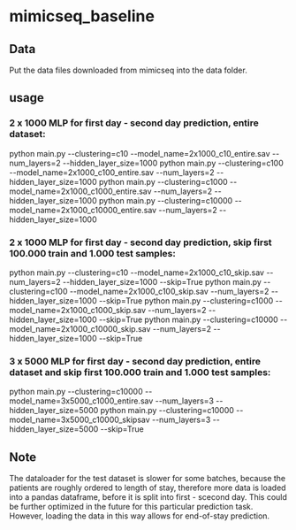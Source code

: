 # mimicseq_baseline

##  Data
Put the data files downloaded from mimicseq into the data folder.

## usage
###  2 x 1000 MLP for first day - second day prediction, entire dataset:
python main.py --clustering=c10 --model_name=2x1000_c10_entire.sav --num_layers=2 --hidden_layer_size=1000
python main.py --clustering=c100 --model_name=2x1000_c100_entire.sav --num_layers=2 --hidden_layer_size=1000
python main.py --clustering=c1000 --model_name=2x1000_c1000_entire.sav --num_layers=2 --hidden_layer_size=1000
python main.py --clustering=c10000 --model_name=2x1000_c10000_entire.sav --num_layers=2 --hidden_layer_size=1000

###  2 x 1000 MLP for first day - second day prediction, skip first 100.000 train and 1.000 test samples:
python main.py --clustering=c10 --model_name=2x1000_c10_skip.sav --num_layers=2 --hidden_layer_size=1000 --skip=True
python main.py --clustering=c100 --model_name=2x1000_c100_skip.sav --num_layers=2 --hidden_layer_size=1000 --skip=True
python main.py --clustering=c1000 --model_name=2x1000_c1000_skip.sav --num_layers=2 --hidden_layer_size=1000 --skip=True
python main.py --clustering=c10000 --model_name=2x1000_c10000_skip.sav --num_layers=2 --hidden_layer_size=1000 --skip=True

###  3 x 5000 MLP for first day - second day prediction, entire dataset and skip first 100.000 train and 1.000 test samples:
python main.py --clustering=c10000 --model_name=3x5000_c1000_entire.sav --num_layers=3 --hidden_layer_size=5000
python main.py --clustering=c10000 --model_name=3x5000_c10000_skipsav --num_layers=3 --hidden_layer_size=5000 --skip=True



## Note
The dataloader for the test dataset is slower for some batches, because the patients are roughly ordered to length of stay, therefore
more data is loaded into a pandas dataframe, before it is split into first - scecond day. This could be further optimized in the future
for this particular prediction task. However, loading the data in this way allows for end-of-stay prediction.











